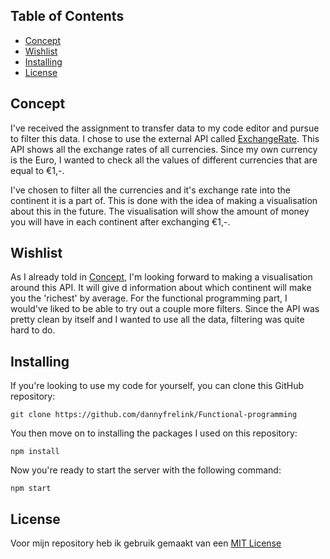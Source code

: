 ## Table of Contents

* [Concept](https://github.com/dannyfrelink/Functional-programming#concept)
* [Wishlist](https://github.com/dannyfrelink/Functional-programming#wishlist)
* [Installing](https://github.com/dannyfrelink/Functional-programming#installing)
* [License](https://github.com/dannyfrelink/Functional-programming#license)

## Concept

I've received the assignment to transfer data to my code editor and pursue to filter this data. I chose to use the external API called [ExchangeRate](https://rapidapi.com/exchangerateapi/api/exchangerate-api/). This API shows all the exchange rates of all currencies. Since my own currency is the Euro, I wanted to check all the values of different currencies that are equal to €1,-.

I've chosen to filter all the currencies and it's exchange rate into the continent it is a part of. This is done with the idea of making a visualisation about this in the future. The visualisation will show the amount of money you will have in each continent after exchanging €1,-.

## Wishlist

As I already told in [Concept](https://github.com/dannyfrelink/Functional-programming#Concept), I'm looking forward to making a visualisation around this API. It will give d information about which continent will make you the 'richest' by average. For the functional programming part, I would've liked to be able to try out a couple more filters. Since the API was pretty clean by itself and I wanted to use all the data, filtering was quite hard to do.

## Installing

If you're looking to use my code for yourself, you can clone this GitHub repository:
```
git clone https://github.com/dannyfrelink/Functional-programming
```

You then move on to installing the packages I used on this repository:
```
npm install
```

Now you're ready to start the server with the following command:
```
npm start
```

## License

Voor mijn repository heb ik gebruik gemaakt van een [MIT License](https://github.com/dannyfrelink/Functional-programming/blob/main/LICENSE)